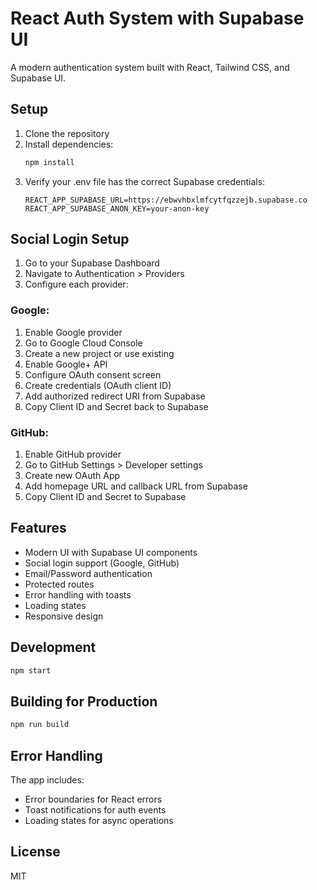 # React Auth System with Supabase UI

A modern authentication system built with React, Tailwind CSS, and Supabase UI.

## Setup

1. Clone the repository
2. Install dependencies:
   ```bash
   npm install
   ```
3. Verify your .env file has the correct Supabase credentials:
   ```
   REACT_APP_SUPABASE_URL=https://ebwvhbxlmfcytfqzzejb.supabase.co
   REACT_APP_SUPABASE_ANON_KEY=your-anon-key
   ```

## Social Login Setup

1. Go to your Supabase Dashboard
2. Navigate to Authentication > Providers
3. Configure each provider:

### Google:
1. Enable Google provider
2. Go to Google Cloud Console
3. Create a new project or use existing
4. Enable Google+ API
5. Configure OAuth consent screen
6. Create credentials (OAuth client ID)
7. Add authorized redirect URI from Supabase
8. Copy Client ID and Secret back to Supabase

### GitHub:
1. Enable GitHub provider
2. Go to GitHub Settings > Developer settings
3. Create new OAuth App
4. Add homepage URL and callback URL from Supabase
5. Copy Client ID and Secret to Supabase

## Features

- Modern UI with Supabase UI components
- Social login support (Google, GitHub)
- Email/Password authentication
- Protected routes
- Error handling with toasts
- Loading states
- Responsive design

## Development

```bash
npm start
```

## Building for Production

```bash
npm run build
```

## Error Handling

The app includes:
- Error boundaries for React errors
- Toast notifications for auth events
- Loading states for async operations

## License

MIT
